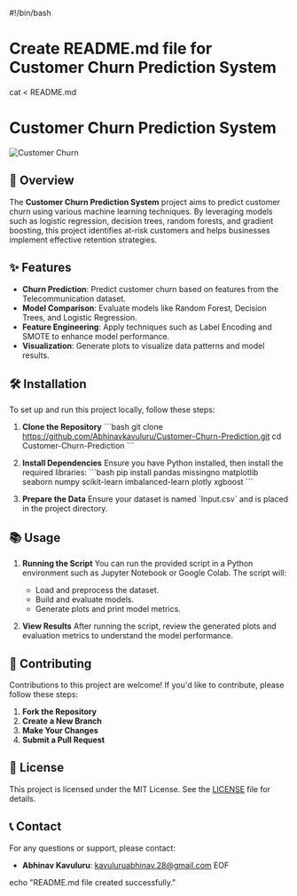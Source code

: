 #!/bin/bash

# Create README.md file for Customer Churn Prediction System
cat <<EOF > README.md
# Customer Churn Prediction System

![Customer Churn](https://example.com/your-image.png)  <!-- Replace with a relevant image URL -->

## 🚀 Overview

The **Customer Churn Prediction System** project aims to predict customer churn using various machine learning techniques. By leveraging models such as logistic regression, decision trees, random forests, and gradient boosting, this project identifies at-risk customers and helps businesses implement effective retention strategies.

## ✨ Features

- **Churn Prediction**: Predict customer churn based on features from the Telecommunication dataset.
- **Model Comparison**: Evaluate models like Random Forest, Decision Trees, and Logistic Regression.
- **Feature Engineering**: Apply techniques such as Label Encoding and SMOTE to enhance model performance.
- **Visualization**: Generate plots to visualize data patterns and model results.

## 🛠️ Installation

To set up and run this project locally, follow these steps:

1. **Clone the Repository**
   \`\`\`bash
   git clone https://github.com/Abhinavkavuluru/Customer-Churn-Prediction.git
   cd Customer-Churn-Prediction
   \`\`\`

2. **Install Dependencies**
   Ensure you have Python installed, then install the required libraries:
   \`\`\`bash
   pip install pandas missingno matplotlib seaborn numpy scikit-learn imbalanced-learn plotly xgboost
   \`\`\`

3. **Prepare the Data**
   Ensure your dataset is named \`Input.csv\` and is placed in the project directory.

## 📚 Usage

1. **Running the Script**
   You can run the provided script in a Python environment such as Jupyter Notebook or Google Colab. The script will:
   - Load and preprocess the dataset.
   - Build and evaluate models.
   - Generate plots and print model metrics.

2. **View Results**
   After running the script, review the generated plots and evaluation metrics to understand the model performance.

## 🤝 Contributing

Contributions to this project are welcome! If you'd like to contribute, please follow these steps:

1. **Fork the Repository**
2. **Create a New Branch**
3. **Make Your Changes**
4. **Submit a Pull Request**

## 📜 License

This project is licensed under the MIT License. See the [LICENSE](LICENSE) file for details.

## 📞 Contact

For any questions or support, please contact:
- **Abhinav Kavuluru**: [kavuluruabhinav.28@gmail.com](mailto:kavuluruabhinav.28@gmail.com)
EOF

echo "README.md file created successfully."
